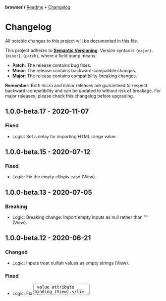 **browser /**
[Readme](https://github.com/kisbox/browser/blob/master/README.md)
• [Changelog](https://github.com/kisbox/browser/blob/master/CHANGELOG.md)

# Changelog

All notable changes to this project will be documented in this file.

This project adheres to **[Semantic
Versioning](https://semver.org/spec/v2.0.0.html)**. Version syntax is
`{major}.{minor}.{patch}`, where a field bump means:

- **Patch**: The release contains bug fixes.
- **Minor**: The release contains backward-compatible changes.
- **Major**: The release contains compatibility-breaking changes.

**Remember:** Both micro and minor releases are guaranteed to respect
backward-compatibility and can be updated to without risk of breakage. For major
releases, please check this changelog before upgrading.

## 1.0.0-beta.17 - 2020-11-07

### Fixed

- Logic: Set a delay for importing HTML range value.

## 1.0.0-beta.15 - 2020-07-12

### Fixed

- Logic: Fix the empty ellispis case (View).

## 1.0.0-beta.13 - 2020-07-05

### Breaking

- Logic: Breaking change: Import empty inputs as null rather than "" (View).

## 1.0.0-beta.12 - 2020-06-21

### Changed

- Logic: Inputs treat nullish values as empty strings (View).

### Fixed

- Logic: Fix <textarea> value attribute binding (View).
- Logic: Fix a delay in user input timing (View).

## 1.0.0-beta.11 - 2020-06-14

### Changed

- Logic: `$import()` input value on <ENTER> (View).
- Meta: Update .browserslistrc.

## 1.0.0-beta.10 - 2020-06-07

### Changed

- Meta: Switch to flattened @kisbox/helpers.

## 1.0.0-beta.9 - 2020-05-24

### Fixed

- Logic: Support attributes `for` and `selectedIndex` (View).
- Logic: Fix `$label` custom attribute (View).

## 1.0.0-beta.8 - 2020-05-17

### Fixed

- Logic: Fix `domNode` property enumerability (View).
- Logic: Fix parameters import (View).
- UI: Fix LiveArray view syncing (View).

## 1.0.0-beta.7 - 2020-05-02

### Added

- Logic: Add View.helpers to handle definition states.

## 1.0.0-beta.5 - 2020-04-11

### Breaking

- Logic: \$mount() now replaces other child nodes (View).

### Changed

- API: \$mount() on `body` by default.
- Logic: Delay input value (View). Input values are now passed to views after 1s
  without typing.

### Fixed

- Logic: Fix handling of templates with one element (View).
- Logic: Fix handling of `readonly` attribute (View).
- Logic: Fix templates made of one variable (View).

## 1.0.0-beta.4 - 2020-04-04

### Fixed

- Logic: Fix checkbox attributes handling (View).
- UI: Fix radio `$group` consistency.

## 1.0.0-beta.3 - 2020-03-28

### Added

- API: `$show()` & `$hide()` methods (View).
- API: Add `$group` custom attribute (View).
- Logic: Add `insertBefore()` & `insertAfter()` in html.js.

### Fixed

- API: Fix custom attribute '\$label' (View).
- Logic: Fix handling of empty templates (View).
- Logic: Fix class initialization (View).
- Logic: Fix template rewriting loop (View).

## 1.0.0-beta.2 - 2020-03-07

### Fixed

- API: Fix 'dom' `.html`, `.head` and `.body`.
- Meta: Fix @kisbox/model version.
- Meta: Fix dependencies version.

## 1.0.0-beta.1 - 2020-02-29

Initial release.
